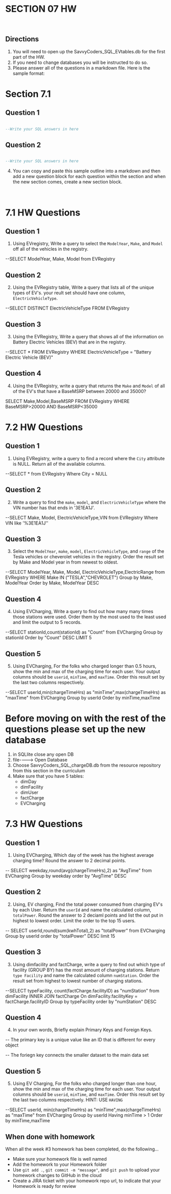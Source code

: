 # SECTION 07 HW 
<br>

## Directions 
1. You will need to open up the SavvyCoders_SQL_EVtables.db for the first part of the HW.
2. If you need to change databases you will be instructed to do so. 
3. Please answer all of the questions in a markdown file. Here is the sample format: 

# Section 7.1 
## Question 1
```SQL

--Write your SQL answers in here 

```
## Question 2 
```SQL

--Write your SQL answers in here 

```
4. You can copy and paste this sample outline into a markdown and then add a new question block for each question within the section and when the new section comes, create a new section block. 
 

<br>

# 7.1 HW Questions 

## Question 1
1. Using EVregistry, Write a query to select the `ModelYear`, `Make`, and `Model` off all of the vehicles in the registry.

--SELECT ModelYear, Make, Model from EVRegistry


## Question 2
2. Using the EVRegistry table, Write a query that lists all of the unique types of EV's. your reult set should have one column, `ElectricVehicleType`. 

--SELECT DISTINCT ElectricVehicleType FROM EVRegistry

## Question 3
3. Using the EVRegistry, Write a query that shows all of the information on Battery Electric Vehicles (BEV) that are in the registry. 

--SELECT * FROM EVRegistry
WHERE ElectricVehicleType = "Battery Electric Vehicle (BEV)"


## Question 4
4. Using the EVRegistry, write a query that returns the `Make` and `Model` of all of the EV's that have a BaseMSRP between 20000 and 35000?  

SELECT Make,Model,BaseMSRP FROM EVRegistry
WHERE BaseMSRP>20000 AND BaseMSRP<35000

# 7.2 HW Questions 

## Question 1
1. Using EVRegistry, write a query to find a record  where the `City` attribute is NULL. Return all of the available columns. 

--SELECT * from EVRegistry 
Where City = NULL

## Question 2
2. Write a query to find the `make`, `model`, and `ElectricVehicleType` where the VIN number has  that ends in '3E1EA1J'.

--SELECT Make, Model, ElectricVehicleType,VIN from EVRegistry
Where VIN like '%3E1EA1J''

## Question 3
3. Select the `ModelYear`, `make`, `model`, `ElectricVehicleType`, and `range` of the Tesla vehicles or cheverolet vehicles in the registry. Order the result set by Make and Model year in from newest to oldest. 

--SELECT ModelYear, Make, Model, ElectricVehicleType,ElectricRange from EVRegistry
WHERE Make IN ("TESLA","CHEVROLET")
Group by Make, ModelYear
Order by Make, ModelYear DESC

## Question 4
4. Using EVCharging, Write a query to find out how many many times those stations were used. Order them by the most used to the least used and limit the output to 5 records.

--SELECT stationId,count(stationId) as "Count" from EVCharging
Group by stationId
Order by "Count" DESC
LIMIT 5

## Question 5
5.  Using EVCharging, For the folks who charged longer than 0.5 hours, show the min and max of the charging time for each user. Your output columns should be `userid`, `minTime`, and `maxTime`. Order this result set by the last two columns respectively. 

--SELECT userId,min(chargeTimeHrs) as "minTime",max(chargeTimeHrs) as "maxTime" from EVCharging
Group by userId
Order by minTime,maxTime

# Before moving on with the rest of the questions please set up the new database
1. in SQLlite close any open DB
2. file----> Open Database
3. Choose SavvyCoders_SQL_chargeDB.db from the resource repository from this section in the curriculum
4. Make sure that you have 5 tables: 
    - dimDay 
    - dimFacility
    - dimUser
    - factCharge
    - EVCharging


# 7.3 HW Questions

## Question 1
1. Using EVCharging, Which day of the week has the highest average charging time? Round the answer to 2 decimal points.

-- SELECT weekday,round(avg(chargeTimeHrs),2) as "AvgTime" from EVCharging
Group by weekday
order by "AvgTime" DESC


## Question 2

2. Using, EV charging, Find the total power consumed from charging EV's by each User. Return the `userId` and name the calculated column, `totalPower`. Round the answer to 2 deciaml points and list the out put in highest to lowest order. Limit the order to the top 15 users. 

-- SELECT userId,round(sum(kwhTotal),2) as "totalPower" from EVCharging
Group by userId
order by "totalPower" DESC
limit 15

## Question 3

3. Using dimfacility and factCharge, write a query to find out which type of facility (GROUP BY) has the most amount of charging stations. Return `type Facility` and name the calculated column `numStation`. Order the result set from highest to lowest number of charging stations.  

--SELECT typeFacility, count(factCharge.facilityID) as "numStation" from dimFacility
INNER JOIN factCharge
On dimFacility.facilityKey = factCharge.facilityID
Group by typeFacility
order by "numStation" DESC

## Question 4

4. In your own words, Briefly explain Primary Keys and Foreign Keys. 

-- The primary key is a unique value like an ID that is different for every object

-- The foriegn key connects the smaller dataset to the main data set

## Question 5

5. Using EV Charging, For the folks who charged longer than one hour, show the min and max of the charging time for each user. Your output columns should be `userid`, `minTime`, and `maxTime`. Order this result set by the last two columns respectively. HINT: USE `HAVING`

--SELECT userId, min(chargeTimeHrs) as "minTime",max(chargeTimeHrs) as "maxTime" from EVCharging
Group by userId
Having minTime > 1
Order by minTime,maxTime

## When done with homework

When all the week #3 homework has been completed, do the following...

- Make sure your homework file is well named
- Add the homework to your Homework folder
- Use  `git add .`, `git commit -m "message"`, and `git push` to upload your homework changes to GitHub in the cloud
- Create a JIRA ticket with your homework repo url, to indicate that your Homework is ready for review
